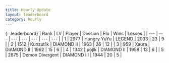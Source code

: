 ```yaml
---
title: Hourly Update
layout: leaderboard
category: hourly
---
```


{: .leaderboard}
| Rank | LV | Player | Division | Elo | Wins | Losses |
| --- | --- | --- | --- | --- | --- | --- |
| <span data-change="0">1</span> | 2977 | <span title="ID: 164871">Hungry YuYu</span> | LEGEND | <span data-change="6">2033</span> | <span data-change="1">23</span> | <span data-change="0">9</span> |
| <span data-change="0">2</span> | 1512 | <span title="ID: 392407">Kunzut1k</span> | DIAMOND II | <span data-change="0">1963</span> | <span data-change="0">26</span> | <span data-change="0">12</span> |
| <span data-change="0">3</span> | 959 | <span title="ID: 200908">Xaura</span> | DIAMOND II | <span data-change="0">1962</span> | <span data-change="0">15</span> | <span data-change="0">6</span> |
| <span data-change="0">4</span> | 1342 | <span title="ID: 4783">pojlk</span> | DIAMOND II | <span data-change="0">1958</span> | <span data-change="0">13</span> | <span data-change="0">6</span> |
| <span data-change="0">5</span> | 2875 | <span title="ID: 370081">Demon Divergent</span> | DIAMOND III | <span data-change="0">1944</span> | <span data-change="0">20</span> | <span data-change="0">5</span> |